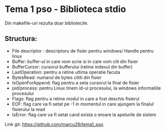 # Tema 1 pso - Biblioteca stdio

Din makefile-uri rezulta doar bibliotecile.

## Structura:

- File descriptor : descriptoru de fisier pentru windows/ Handle pentru linux
- Buffer: buffer-ul in care vom scrie si in care vom citi din fisier
- BufferCursor: cursorul bufferului (retine indexul din buffer)
- LastOperation: pentru a retine ultima operatie facuta
- BytesRead: numarul de bytes cititi din fisier
- IsOpenForAppend: flag pentru a seta cursorul la final de fisier
- pid/process: pentru Linux tinem id-ul procesului, la windows informatiile procesului
- Flags: flag pentru a retine modul in care a fost deschis fisierul
- EOF: flag care va fi setat pe -1 in momentul in care ajungem la finalul fisierului la read
- IsError: flag care va fi setat cand exista o eroare la apelurile de sistem



Link git:
https://github.com/marcu26/tema1_pso
